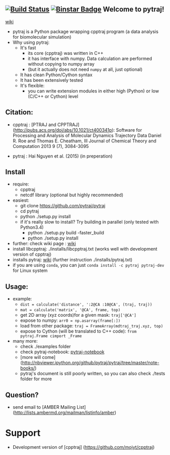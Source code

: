 [![Build Status](https://travis-ci.org/hainm/pytraj.svg?branch=master)](https://travis-ci.org/hainm/pytraj)
[![Binstar Badge](https://binstar.org/pytraj/pytraj-dev/badges/version.svg)](https://binstar.org/pytraj/pytraj-dev/)
Welcome to pytraj!
-------------------
[wiki](http://www.github.com/pytraj/pytraj/wiki)

- pytraj is a Python package wrapping cpptraj program (a data analysis for biomolecular simulation)
- Why using pytraj:
    * It's fast
        * its core (cpptraj) was written in C++
        * it has interface with numpy. Data calculation are performed without copying to numpy array
        * (but it actually does not need `numpy` at all, just optional)
    * It has clean Python/Cython syntax
    * It has been extensively tested 
    * It's flexible: 
        * you can write extension modules in either high (Python) or low (C/C++ or Cython) level

Citation:
-----------------
- cpptraj : [PTRAJ and CPPTRAJ] (http://pubs.acs.org/doi/abs/10.1021/ct400341p): Software for Processing and Analysis of Molecular Dynamics Trajectory Data
Daniel R. Roe and Thomas E. Cheatham, III
Journal of Chemical Theory and Computation 2013 9 (7), 3084-3095 

- pytraj : Hai Nguyen et al. (2015) (in preperation)

Install
-------
- require:
    - cpptraj
    - netcdf library (optional but highly recommended)
- easiest:
    * git clone https://github.com/pytraj/pytraj
    * cd pytraj
    * python ./setup.py install
    * if it's really slow to install? Try building in parallel (only tested with Python3.4)
        * python ./setup.py build -faster_build
        * python ./setup.py install
- further: check wiki page : [wiki](http://www.github.com/pytraj/pytraj/wiki)
- install libcpptraj: 
    ./installs/libcpptraj.txt (works well with development version of cpptraj)
- installs pytraj: [wiki](http://www.github.com/pytraj/pytraj/wiki)
    (further instruction ./installs/pytraj.txt)
- if you are using `conda`, you can just `conda install -c pytraj pytraj-dev` for Linux system

Usage: 
-----
- example: 
    * `dist = calculate('distance', ':2@CA :10@CA', (traj, traj))`
    * `mat = calculate('matrix', '@CA', frame, top)`
    * get 2D array (xyz coords)for a given mask: `traj['@CA']`
    * expose to numpy: `arr0 = np.asarray(frame[:])` 
    * load from other package: `traj = FrameArray(mdtraj_traj.xyz, top)`
    * expose to Cython (will be translated to C++ code): `from pytraj.Frame cimport _Frame`
- many more:
    * check ./examples folder
    * check pytraj-notebook: [pytraj-notebook](http://nbviewer.ipython.org/github/pytraj/pytraj/blob/master/note-books/pytraj_overview.ipynb)
    * [more will come] (http://nbviewer.ipython.org/github/pytraj/pytraj/tree/master/note-books/)
    * pytraj's document is still poorly written, so you can also check ./tests folder for more 

Question?
--------
* send email to [AMBER Mailing List] (http://lists.ambermd.org/mailman/listinfo/amber)

Support
====================
* Development version of [cpptraj] (https://github.com/mojyt/cpptraj)
